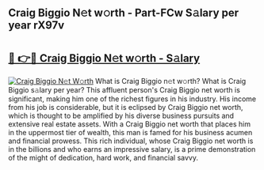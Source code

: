 ## Craig Biggio N𝚎t w𝚘rth - Part-FCw S𝚊lary per year rX97v

# <h2><a href="http://gc168lh.nevu.top/?p=Craig+Biggio">🔗 👉🔴 Craig Biggio N𝚎t w𝚘rth - S𝚊lary</a></h2>

[![Craig Biggio N𝚎t W𝚘rth](https://i.imgur.com/Oavwk0R.jpeg)](http://gc168lh.nevu.top/?p=Craig+Biggio)
What is Craig Biggio n𝚎t w𝚘rth? What is Craig Biggio s𝚊lary per year?
This affluent person's Craig Biggio net worth is significant, making him one of the richest figures in his industry. His income from his job is considerable, but it is eclipsed by Craig Biggio net worth, which is thought to be amplified by his diverse business pursuits and extensive real estate assets. With a Craig Biggio net worth that places him in the uppermost tier of wealth, this man is famed for his business acumen and financial prowess. This rich individual, whose Craig Biggio net worth is in the billions and who earns an impressive salary, is a prime demonstration of the might of dedication, hard work, and financial savvy.
